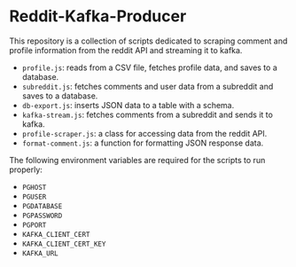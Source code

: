 # Reddit-Kafka-Producer

This repository is a collection of scripts dedicated to scraping comment and
profile information from the reddit API and streaming it to kafka.

- `profile.js`: reads from a CSV file, fetches profile data, and saves to a
  database.
- `subreddit.js`: fetches comments and user data from a subreddit and saves to a
  database.
- `db-export.js`: inserts JSON data to a table with a schema.
- `kafka-stream.js`: fetches comments from a subreddit and sends it to kafka.
- `profile-scraper.js`: a class for accessing data from the reddit API.
- `format-comment.js`: a function for formatting JSON response data.

The following environment variables are required for the scripts to run
properly:

- `PGHOST`
- `PGUSER`
- `PGDATABASE`
- `PGPASSWORD`
- `PGPORT`
- `KAFKA_CLIENT_CERT`
- `KAFKA_CLIENT_CERT_KEY`
- `KAFKA_URL`

